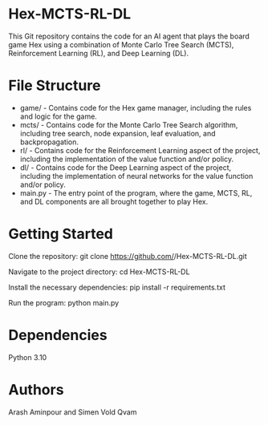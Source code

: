 # Hex-MCTS-RL-DL
This Git repository contains the code for an AI agent that plays the board game Hex using a combination of Monte Carlo Tree Search (MCTS), Reinforcement Learning (RL), and Deep Learning (DL).



# File Structure

- game/ - Contains code for the Hex game manager, including the rules and logic for the game.
- mcts/ - Contains code for the Monte Carlo Tree Search algorithm, including tree search, node expansion, leaf evaluation, and backpropagation.
- rl/ - Contains code for the Reinforcement Learning aspect of the project, including the implementation of the value function and/or policy.
- dl/ - Contains code for the Deep Learning aspect of the project, including the implementation of neural networks for the value function and/or policy.
- main.py - The entry point of the program, where the game, MCTS, RL, and DL components are all brought together to play Hex.

# Getting Started
Clone the repository: git clone https://github.com/<username>/Hex-MCTS-RL-DL.git
  
Navigate to the project directory: cd Hex-MCTS-RL-DL
  
Install the necessary dependencies: pip install -r requirements.txt
  
Run the program: python main.py
  
# Dependencies
Python 3.10
# Authors
Arash Aminpour and Simen Vold Qvam
